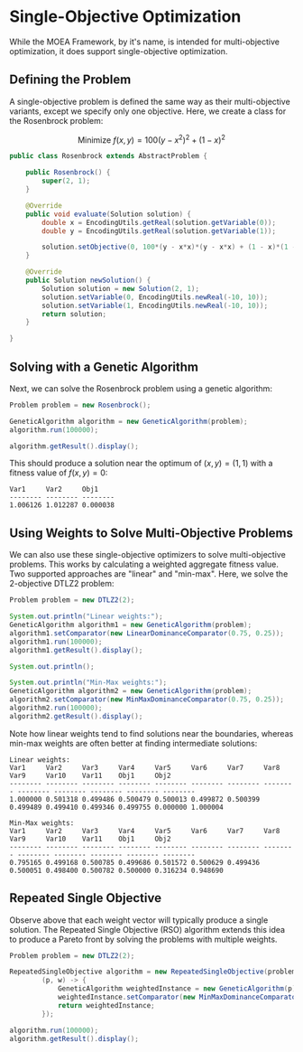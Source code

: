 # Single-Objective Optimization

While the MOEA Framework, by it's name, is intended for multi-objective optimization, it does support single-objective
optimization.  

## Defining the Problem

A single-objective problem is defined the same way as their multi-objective variants, except we specify only
one objective.  Here, we create a class for the Rosenbrock problem:

$$ \text{Minimize } f(x,y) = 100(y-x^2)^2 + (1-x)^2 $$

<!-- java:examples/org/moeaframework/examples/single/Rosenbrock.java [27:49] -->

```java
public class Rosenbrock extends AbstractProblem {

    public Rosenbrock() {
        super(2, 1);
    }

    @Override
    public void evaluate(Solution solution) {
        double x = EncodingUtils.getReal(solution.getVariable(0));
        double y = EncodingUtils.getReal(solution.getVariable(1));

        solution.setObjective(0, 100*(y - x*x)*(y - x*x) + (1 - x)*(1 - x));
    }

    @Override
    public Solution newSolution() {
        Solution solution = new Solution(2, 1);
        solution.setVariable(0, EncodingUtils.newReal(-10, 10));
        solution.setVariable(1, EncodingUtils.newReal(-10, 10));
        return solution;
    }

}
```

## Solving with a Genetic Algorithm

Next, we can solve the Rosenbrock problem using a genetic algorithm:

<!-- java:examples/org/moeaframework/examples/single/SingleObjectiveExample.java [31:36] -->

```java
Problem problem = new Rosenbrock();

GeneticAlgorithm algorithm = new GeneticAlgorithm(problem);
algorithm.run(100000);

algorithm.getResult().display();
```

This should produce a solution near the optimum of $(x, y) = (1, 1)$ with a fitness value of $f(x, y) = 0$:

<!-- output:examples/org/moeaframework/examples/single/SingleObjectiveExample.java -->

```
Var1     Var2     Obj1
-------- -------- --------
1.006126 1.012287 0.000038
```

## Using Weights to Solve Multi-Objective Problems

We can also use these single-objective optimizers to solve multi-objective problems.  This works by
calculating a weighted aggregate fitness value.  Two supported approaches are "linear" and "min-max".
Here, we solve the 2-objective DTLZ2 problem:

<!-- java:examples/org/moeaframework/examples/single/MultiObjectiveWithWeightsExample.java [36:50] -->

```java
Problem problem = new DTLZ2(2);

System.out.println("Linear weights:");
GeneticAlgorithm algorithm1 = new GeneticAlgorithm(problem);
algorithm1.setComparator(new LinearDominanceComparator(0.75, 0.25));
algorithm1.run(100000);
algorithm1.getResult().display();

System.out.println();

System.out.println("Min-Max weights:");
GeneticAlgorithm algorithm2 = new GeneticAlgorithm(problem);
algorithm2.setComparator(new MinMaxDominanceComparator(0.75, 0.25));
algorithm2.run(100000);
algorithm2.getResult().display();
```

Note how linear weights tend to find solutions near the boundaries, whereas min-max weights are often
better at finding intermediate solutions:

<!-- output:examples/org/moeaframework/examples/single/MultiObjectiveWithWeightsExample.java -->

```
Linear weights:
Var1     Var2     Var3     Var4     Var5     Var6     Var7     Var8     Var9     Var10    Var11    Obj1     Obj2
-------- -------- -------- -------- -------- -------- -------- -------- -------- -------- -------- -------- --------
1.000000 0.501318 0.499486 0.500479 0.500013 0.499872 0.500399 0.499489 0.499410 0.499346 0.499755 0.000000 1.000004

Min-Max weights:
Var1     Var2     Var3     Var4     Var5     Var6     Var7     Var8     Var9     Var10    Var11    Obj1     Obj2
-------- -------- -------- -------- -------- -------- -------- -------- -------- -------- -------- -------- --------
0.795165 0.499168 0.500785 0.499686 0.501572 0.500629 0.499436 0.500051 0.498400 0.500782 0.500000 0.316234 0.948690
```

## Repeated Single Objective

Observe above that each weight vector will typically produce a single solution.  The Repeated Single
Objective (RSO) algorithm extends this idea to produce a Pareto front by solving the problems with
multiple weights.

<!-- java:examples/org/moeaframework/examples/single/RepeatedSingleObjectiveExample.java [36:46] -->

```java
Problem problem = new DTLZ2(2);

RepeatedSingleObjective algorithm = new RepeatedSingleObjective(problem, 50,
        (p, w) -> {
            GeneticAlgorithm weightedInstance = new GeneticAlgorithm(p);
            weightedInstance.setComparator(new MinMaxDominanceComparator(w));
            return weightedInstance;
        });

algorithm.run(100000);
algorithm.getResult().display();
```
